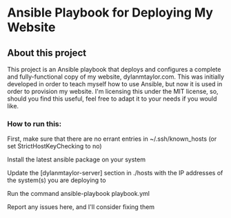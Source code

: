 # Ansible Playbook for Deploying My Website

## About this project

This project is an Ansible playbook that deploys and configures a complete and fully-functional copy of my website, dylanmtaylor.com. This was initially developed in order to teach myself how to use Ansible, but now it is used in order to provision my website. I'm licensing this under the MIT license, so, should you find this useful, feel free to adapt it to your needs if you would like.

### How to run this:

First, make sure that there are no errant entries in ~/.ssh/known_hosts (or set StrictHostKeyChecking to no)

Install the latest ansible package on your system

Update the \[dylanmtaylor-server\] section in ./hosts with the IP addresses of the system(s) you are deploying to

Run the command ansible-playbook playbook.yml

Report any issues here, and I'll consider fixing them
